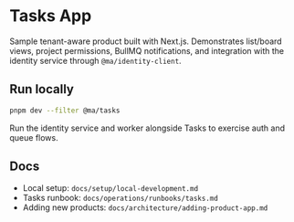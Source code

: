 # Tasks App

Sample tenant-aware product built with Next.js. Demonstrates list/board views,
project permissions, BullMQ notifications, and integration with the identity
service through `@ma/identity-client`.

## Run locally

```bash
pnpm dev --filter @ma/tasks
```

Run the identity service and worker alongside Tasks to exercise auth and queue
flows.

## Docs

- Local setup: `docs/setup/local-development.md`
- Tasks runbook: `docs/operations/runbooks/tasks.md`
- Adding new products: `docs/architecture/adding-product-app.md`
